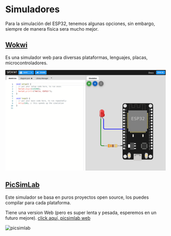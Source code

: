 # Simuladores

Para la simulación del ESP32, tenemos algunas opciones, sin embargo, siempre de manera física sera mucho mejor.

## [Wokwi](https://wokwi.com/)

Es una simulador web para diversas plataformas, lenguajes, placas, microcontroladores.

![wokwi](assets/sim_wokwi.png)


## [PicSimLab](https://github.com/lcgamboa/picsimlab)

Este simulador se basa en puros proyectos open source, los puedes compilar para cada plataforma. 

Tiene una version Web (pero es super lenta y pesada, esperemos en un futuro mejore). [click aquí, picsimlab web](https://lcgamboa.github.io/)

![picsimlab](https://camo.githubusercontent.com/a40e53308acfdca28ad4356cc0fd50f1ec8bba5b778986592ac3708b195c9fda/68747470733a2f2f6c6367616d626f612e6769746875622e696f2f70696373696d6c61625f646f63732f676966732f616e616c6f672e676966)